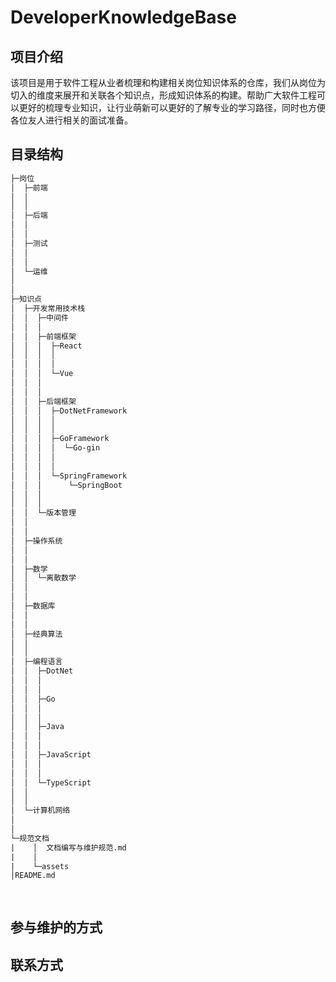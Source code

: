 # DeveloperKnowledgeBase

## 项目介绍
该项目是用于软件工程从业者梳理和构建相关岗位知识体系的仓库，我们从岗位为切入的维度来展开和关联各个知识点，形成知识体系的构建。帮助广大软件工程可以更好的梳理专业知识，让行业萌新可以更好的了解专业的学习路径，同时也方便各位友人进行相关的面试准备。
## 目录结构

```txt
├─岗位
│  ├─前端
│  │      
│  │      
│  ├─后端
│  │      
│  │      
│  ├─测试
│  │      
│  │      
│  └─运维
│         
│          
├─知识点
│  ├─开发常用技术栈
│  │  ├─中间件
│  │  │  
│  │  ├─前端框架
│  │  │  ├─React
│  │  │  │      
│  │  │  │      
│  │  │  └─Vue
│  │  │          
│  │  │          
│  │  ├─后端框架
│  │  │  ├─DotNetFramework
│  │  │  │      
│  │  │  │      
│  │  │  ├─GoFramework
│  │  │  │  └─Go-gin
│  │  │  │          
│  │  │  │          
│  │  │  └─SpringFramework
│  │  │      └─SpringBoot
│  │  │              
│  │  │              
│  │  └─版本管理
│  │          
│  │          
│  ├─操作系统
│  │      
│  │      
│  ├─数学
│  │  └─离散数学
│  │          
│  │          
│  ├─数据库
│  │      
│  │      
│  ├─经典算法
│  │      
│  │      
│  ├─编程语言
│  │  ├─DotNet
│  │  │      
│  │  │      
│  │  ├─Go
│  │  │      
│  │  │      
│  │  ├─Java
│  │  │      
│  │  │      
│  │  ├─JavaScript
│  │  │      
│  │  │      
│  │  └─TypeScript
│  │          
│  │          
│  └─计算机网络
│          
│          
└─规范文档
|    │  文档编写与维护规范.md
|    │  
|    └─assets
│README.md
	
   
```

## 参与维护的方式

## 联系方式
